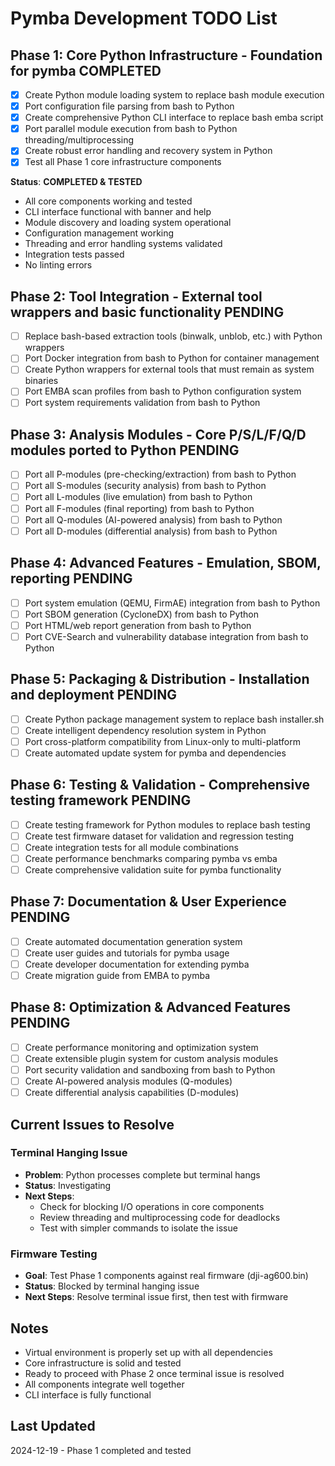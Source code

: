 # Pymba Development TODO List

## Phase 1: Core Python Infrastructure - Foundation for pymba COMPLETED

- [x] Create Python module loading system to replace bash module execution
- [x] Port configuration file parsing from bash to Python
- [x] Create comprehensive Python CLI interface to replace bash emba script
- [x] Port parallel module execution from bash to Python threading/multiprocessing
- [x] Create robust error handling and recovery system in Python
- [x] Test all Phase 1 core infrastructure components

**Status**: **COMPLETED & TESTED**
- All core components working and tested
- CLI interface functional with banner and help
- Module discovery and loading system operational
- Configuration management working
- Threading and error handling systems validated
- Integration tests passed
- No linting errors

## Phase 2: Tool Integration - External tool wrappers and basic functionality PENDING

- [ ] Replace bash-based extraction tools (binwalk, unblob, etc.) with Python wrappers
- [ ] Port Docker integration from bash to Python for container management
- [ ] Create Python wrappers for external tools that must remain as system binaries
- [ ] Port EMBA scan profiles from bash to Python configuration system
- [ ] Port system requirements validation from bash to Python

## Phase 3: Analysis Modules - Core P/S/L/F/Q/D modules ported to Python PENDING

- [ ] Port all P-modules (pre-checking/extraction) from bash to Python
- [ ] Port all S-modules (security analysis) from bash to Python
- [ ] Port all L-modules (live emulation) from bash to Python
- [ ] Port all F-modules (final reporting) from bash to Python
- [ ] Port all Q-modules (AI-powered analysis) from bash to Python
- [ ] Port all D-modules (differential analysis) from bash to Python

## Phase 4: Advanced Features - Emulation, SBOM, reporting PENDING

- [ ] Port system emulation (QEMU, FirmAE) integration from bash to Python
- [ ] Port SBOM generation (CycloneDX) from bash to Python
- [ ] Port HTML/web report generation from bash to Python
- [ ] Port CVE-Search and vulnerability database integration from bash to Python

## Phase 5: Packaging & Distribution - Installation and deployment PENDING

- [ ] Create Python package management system to replace bash installer.sh
- [ ] Create intelligent dependency resolution system in Python
- [ ] Port cross-platform compatibility from Linux-only to multi-platform
- [ ] Create automated update system for pymba and dependencies

## Phase 6: Testing & Validation - Comprehensive testing framework PENDING

- [ ] Create testing framework for Python modules to replace bash testing
- [ ] Create test firmware dataset for validation and regression testing
- [ ] Create integration tests for all module combinations
- [ ] Create performance benchmarks comparing pymba vs emba
- [ ] Create comprehensive validation suite for pymba functionality

## Phase 7: Documentation & User Experience PENDING

- [ ] Create automated documentation generation system
- [ ] Create user guides and tutorials for pymba usage
- [ ] Create developer documentation for extending pymba
- [ ] Create migration guide from EMBA to pymba

## Phase 8: Optimization & Advanced Features PENDING

- [ ] Create performance monitoring and optimization system
- [ ] Create extensible plugin system for custom analysis modules
- [ ] Port security validation and sandboxing from bash to Python
- [ ] Create AI-powered analysis modules (Q-modules)
- [ ] Create differential analysis capabilities (D-modules)

## Current Issues to Resolve

### Terminal Hanging Issue
- **Problem**: Python processes complete but terminal hangs
- **Status**: Investigating
- **Next Steps**: 
  - Check for blocking I/O operations in core components
  - Review threading and multiprocessing code for deadlocks
  - Test with simpler commands to isolate the issue

### Firmware Testing
- **Goal**: Test Phase 1 components against real firmware (dji-ag600.bin)
- **Status**: Blocked by terminal hanging issue
- **Next Steps**: Resolve terminal issue first, then test with firmware

## Notes

- Virtual environment is properly set up with all dependencies
- Core infrastructure is solid and tested
- Ready to proceed with Phase 2 once terminal issue is resolved
- All components integrate well together
- CLI interface is fully functional

## Last Updated
2024-12-19 - Phase 1 completed and tested
